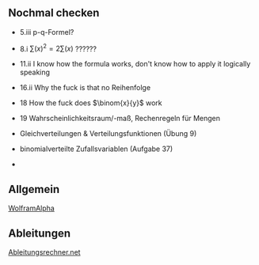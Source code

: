 ## Nochmal checken
- 5.iii
	p-q-Formel?
- 8.i
	$\sum (x)^2 = 2 \sum (x)$ ??????
	
- 11.ii
	I know how the formula works, don't know how to apply it logically speaking
	
- 16.ii
	Why the fuck is that no Reihenfolge

- 18
	How the fuck does $\binom{x}{y}$ work
	
- 19
	Wahrscheinlichkeitsraum/-maß, Rechenregeln für Mengen
	
- Gleichverteilungen & Verteilungsfunktionen (Übung 9)
- binomialverteilte Zufallsvariablen (Aufgabe 37)
- 
	

## Allgemein

[WolframAlpha](https://wolframalpha.com)


## Ableitungen

[Ableitungsrechner.net](https://www.ableitungsrechner.net/)


